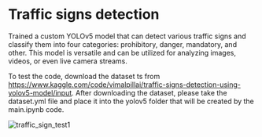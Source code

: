 # Traffic signs detection
Trained a custom YOLOv5 model that can detect various traffic signs and classify them into four categories: prohibitory, danger, mandatory, and other. This model is versatile and can be utilized for analyzing images, videos, or even live camera streams. 

To test the code, download the dataset ts from https://www.kaggle.com/code/vimalpillai/traffic-signs-detection-using-yolov5-model/input. After downloading the dataset, please take the dataset.yml file and place it into the yolov5 folder that will be created by the main.ipynb code.


  ![traffic_sign_test1](https://github.com/Sele-Th-03/Traffic-signs-detection/assets/131516552/786f34bd-f6aa-4868-a922-c81979c9b882)

